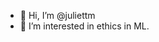 - 👋 Hi, I’m @juliettm
- 👀 I’m interested in ethics in ML.


<!---
juliettm/juliettm is a ✨ special ✨ repository because its `README.md` (this file) appears on your GitHub profile.
You can click the Preview link to take a look at your changes.
--->
